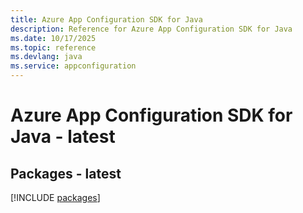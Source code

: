 ```yaml
---
title: Azure App Configuration SDK for Java
description: Reference for Azure App Configuration SDK for Java
ms.date: 10/17/2025
ms.topic: reference
ms.devlang: java
ms.service: appconfiguration
---
```

# Azure App Configuration SDK for Java - latest
## Packages - latest
[!INCLUDE [packages](app-configuration-index.md)]